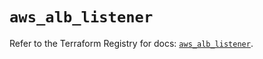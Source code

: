 # `aws_alb_listener`

Refer to the Terraform Registry for docs: [`aws_alb_listener`](https://registry.terraform.io/providers/hashicorp/aws/5.69.0/docs/resources/alb_listener).

